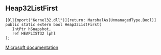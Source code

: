 ## Heap32ListFirst

```
[DllImport("Kernel32.dll")][return: MarshalAs(UnmanagedType.Bool)]
public static extern bool Heap32ListFirst(
   IntPtr hSnapshot,
   ref HEAPLIST32 lphl
);
```

[Microsoft documentation](https://docs.microsoft.com/en-us/windows/win32/api/tlhelp32/nf-tlhelp32-heap32listfirst)
